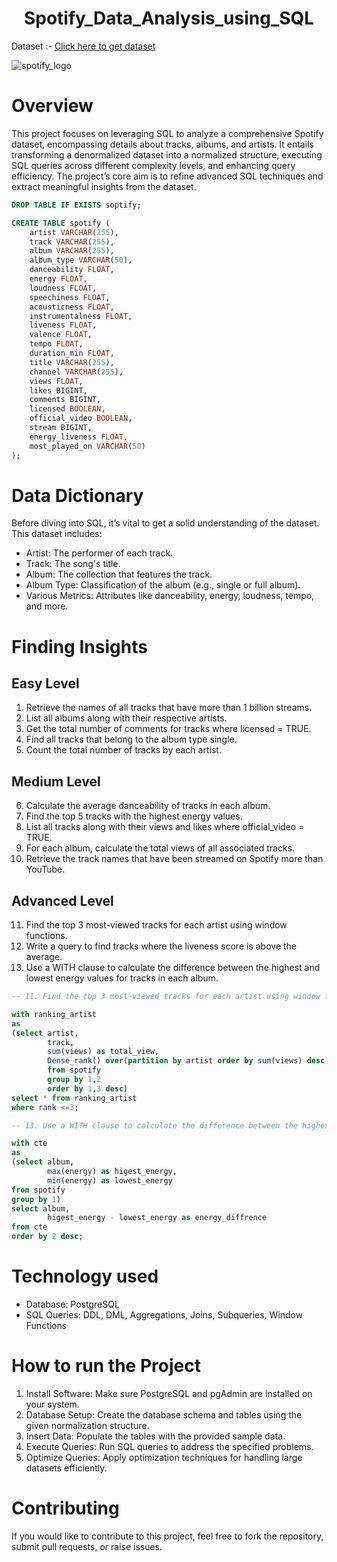 <h1 align="center">Spotify_Data_Analysis_using_SQL</h1>

Dataset :-  [Click here to get dataset](https://www.kaggle.com/datasets/sanjanchaudhari/spotify-dataset)

![spotify_logo](https://github.com/user-attachments/assets/a5b2f751-3f37-4514-88b3-7d016ef6a0fc)

# Overview
This project focuses on leveraging SQL to analyze a comprehensive Spotify dataset, encompassing details about tracks, albums, and artists. It entails transforming a denormalized dataset into a normalized structure, executing SQL queries across different complexity levels, and enhancing query efficiency. The project’s core aim is to refine advanced SQL techniques and extract meaningful insights from the dataset.

```sql
DROP TABLE IF EXISTS soptify;

CREATE TABLE spotify (
    artist VARCHAR(255),
    track VARCHAR(255),
    album VARCHAR(255),
    album_type VARCHAR(50),
    danceability FLOAT,
    energy FLOAT,
    loudness FLOAT,
    speechiness FLOAT,
    acousticness FLOAT,
    instrumentalness FLOAT,
    liveness FLOAT,
    valence FLOAT,
    tempo FLOAT,
    duration_min FLOAT,
    title VARCHAR(255),
    channel VARCHAR(255),
    views FLOAT,
    likes BIGINT,
    comments BIGINT,
    licensed BOOLEAN,
    official_video BOOLEAN,
    stream BIGINT,
    energy_liveness FLOAT,
    most_played_on VARCHAR(50)
);
```


# Data Dictionary

Before diving into SQL, it’s vital to get a solid understanding of the dataset. This dataset includes:

* Artist: The performer of each track.
* Track: The song's title.
* Album: The collection that features the track.
* Album Type: Classification of the album (e.g., single or full album).
* Various Metrics: Attributes like danceability, energy, loudness, tempo, and more.


# Finding Insights

## Easy Level

1. Retrieve the names of all tracks that have more than 1 billion streams.
2. List all albums along with their respective artists.
3. Get the total number of comments for tracks where licensed = TRUE.
4. Find all tracks that belong to the album type single.
5. Count the total number of tracks by each artist.

## Medium Level

6. Calculate the average danceability of tracks in each album.
7. Find the top 5 tracks with the highest energy values.
8. List all tracks along with their views and likes where official_video = TRUE.
9. For each album, calculate the total views of all associated tracks.
10. Retrieve the track names that have been streamed on Spotify more than YouTube.

## Advanced Level

11. Find the top 3 most-viewed tracks for each artist using window functions.
12. Write a query to find tracks where the liveness score is above the average.
13. Use a WITH clause to calculate the difference between the highest and lowest energy values for tracks in each album.

```sql
-- 11. Find the top 3 most-viewed tracks for each artist using window functions.

with ranking_artist
as
(select artist,
		track,
		sum(views) as total_view,
		Dense_rank() over(partition by artist order by sum(views) desc) as rank
		from spotify
		group by 1,2
		order by 1,3 desc)
select * from ranking_artist
where rank <=3;

-- 13. Use a WITH clause to calculate the difference between the highest and lowest energy values for tracks in each album.

with cte
as
(select album,
		max(energy) as higest_energy,
		min(energy) as lowest_energy
from spotify
group by 1)
select album,
		higest_energy - lowest_energy as energy_diffrence
from cte
order by 2 desc;
```

# Technology used

* Database: PostgreSQL
* SQL Queries: DDL, DML, Aggregations, Joins, Subqueries, Window Functions

# How to run the Project

1. Install Software: Make sure PostgreSQL and pgAdmin are installed on your system.
2. Database Setup: Create the database schema and tables using the given normalization structure.
3. Insert Data: Populate the tables with the provided sample data.
4. Execute Queries: Run SQL queries to address the specified problems.
5. Optimize Queries: Apply optimization techniques for handling large datasets efficiently.

# Contributing

If you would like to contribute to this project, feel free to fork the repository, submit pull requests, or raise issues.
